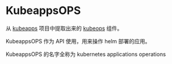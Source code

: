 # KubeappsOPS
从 [kubeapps](https://github.com/kubeapps/kubeapps) 项目中提取出来的 [kubeops](https://github.com/kubeapps/kubeapps/blob/master/docs/developer/README.md#kubeops) 组件。

KubeappsOPS 作为 API 使用，用来操作 helm 部署的应用。

KubeappsOPS 的名字全称为 kubernetes applications operations
